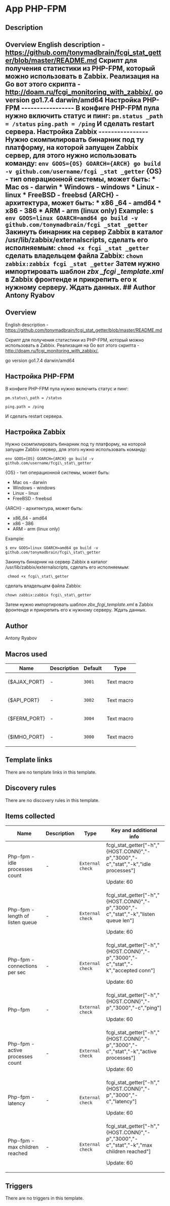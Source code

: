 # App PHP-FPM

## Description

## Overview English description - <https://github.com/tonymadbrain/fcgi_stat_getter/blob/master/README.md> Скрипт для получения статистики из PHP-FPM, который можно использовать в Zabbix. Реализация на Go вот этого скрипта - <http://doam.ru/fcgi_monitoring_with_zabbix/.> go version go1.7.4 darwin/amd64 Настройка PHP-FPM ----------------- В конфиге PHP-FPM пула нужно включить статус и пинг: ``` pm.status _path = /status ``` ``` ping.path = /ping ``` И сделать restart сервера. Настройка Zabbix ---------------- Нужно скомпилировать бинарник под ту платформу, на которой запущен Zabbix сервер, для этого нужно использовать команду: ``` env GOOS={OS} GOARCH={ARCH} go build -v github.com/username/fcgi _stat _getter ``` {OS} - тип операционной системы, может быть: * Mac os - darwin * Windows - windows * Linux - linux * FreeBSD - freebsd {ARCH} - архитектура, может быть: * x86 _64 - amd64 * x86 - 386 * ARM - arm (linux only) Example: ``` $ env GOOS=linux GOARCH=amd64 go build -v github.com/tonymadbrain/fcgi _stat _getter ``` Закинуть бинарник на сервер Zabbix в каталог /usr/lib/zabbix/externalscripts, сделать его исполняемым: ``` chmod +x fcgi _stat _getter ``` сделать владельцем файла Zabbix: ``` chown zabbix:zabbix fcgi _stat _getter ``` Затем нужно импортировать шаблон *zbx _fcgi _template.xml* в Zabbix фронтенде и прикрепить его к нужному серверу. Ждать данных. ## Author Antony Ryabov 

## Overview

English description - <https://github.com/tonymadbrain/fcgi_stat_getter/blob/master/README.md>


Скрипт для получения статистики из PHP-FPM, который можно использовать в Zabbix. Реализация на Go вот этого скрипта - <http://doam.ru/fcgi_monitoring_with_zabbix/.>


go version go1.7.4 darwin/amd64


Настройка PHP-FPM
-----------------


В конфиге PHP-FPM пула нужно включить статус и пинг:



```
pm.status\_path = /status 
```


```
ping.path = /ping 
```

И сделать restart сервера.


Настройка Zabbix
----------------


Нужно скомпилировать бинарник под ту платформу, на которой запущен Zabbix сервер, для этого нужно использовать команду:



```
env GOOS={OS} GOARCH={ARCH} go build -v github.com/username/fcgi\_stat\_getter
```

{OS} - тип операционной системы, может быть:


* Mac os - darwin
* Windows - windows
* Linux - linux
* FreeBSD - freebsd


{ARCH} - архитектура, может быть:


* x86\_64 - amd64
* x86 - 386
* ARM - arm (linux only)


Example:



```
$ env GOOS=linux GOARCH=amd64 go build -v github.com/tonymadbrain/fcgi\_stat\_getter
```

Закинуть бинарник на сервер Zabbix в каталог /usr/lib/zabbix/externalscripts, сделать его исполняемым:



```
 chmod +x fcgi\_stat\_getter 
```

сделать владельцем файла Zabbix:



```
chown zabbix:zabbix fcgi\_stat\_getter 
```

Затем нужно импортировать шаблон *zbx\_fcgi\_template.xml* в Zabbix фронтенде и прикрепить его к нужному серверу. Ждать данных.



## Author

Antony Ryabov

## Macros used

|Name|Description|Default|Type|
|----|-----------|-------|----|
|{$AJAX_PORT}|<p>-</p>|`3001`|Text macro|
|{$API_PORT}|<p>-</p>|`3002`|Text macro|
|{$FERM_PORT}|<p>-</p>|`3004`|Text macro|
|{$IMHO_PORT}|<p>-</p>|`3000`|Text macro|
## Template links

There are no template links in this template.

## Discovery rules

There are no discovery rules in this template.

## Items collected

|Name|Description|Type|Key and additional info|
|----|-----------|----|----|
|Php-fpm - idle processes count|<p>-</p>|`External check`|fcgi_stat_getter["-h","{HOST.CONN}","-p","3000","-c","stat","-k","idle processes"]<p>Update: 60</p>|
|Php-fpm - length of listen queue|<p>-</p>|`External check`|fcgi_stat_getter["-h","{HOST.CONN}","-p","3000","-c","stat","-k","listen queue len"]<p>Update: 60</p>|
|Php-fpm - connections per sec|<p>-</p>|`External check`|fcgi_stat_getter["-h","{HOST.CONN}","-p","3000","-c","stat","-k","accepted conn"]<p>Update: 60</p>|
|Php-fpm|<p>-</p>|`External check`|fcgi_stat_getter["-h","{HOST.CONN}","-p","3000","-c","ping"]<p>Update: 60</p>|
|Php-fpm - active processes count|<p>-</p>|`External check`|fcgi_stat_getter["-h","{HOST.CONN}","-p","3000","-c","stat","-k","active processes"]<p>Update: 60</p>|
|Php-fpm - latency|<p>-</p>|`External check`|fcgi_stat_getter["-h","{HOST.CONN}","-p","3000","-c","latency"]<p>Update: 60</p>|
|Php-fpm - max children reached|<p>-</p>|`External check`|fcgi_stat_getter["-h","{HOST.CONN}","-p","3000","-c","stat","-k","max children reached"]<p>Update: 60</p>|
## Triggers

There are no triggers in this template.

